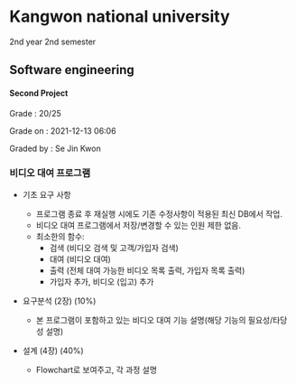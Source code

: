 # Kangwon national university

2nd year 2nd semester

## Software engineering
#### Second Project
Grade : 20/25

Grade on : 2021-12-13 06:06

Graded by	: Se Jin Kwon

### 비디오 대여 프로그램


- 기초 요구 사항
  * 프로그램 종료 후 재실행 시에도 기존 수정사항이 적용된 최신 DB에서 작업.
  * 비디오 대여 프로그램에서 저장/변경할 수 있는 인원 제한 없음.
  * 최소한의 함수:
    * 검색 (비디오 검색 및 고객/가입자 검색)
    * 대여 (비디오 대여)
    * 출력 (전체 대여 가능한 비디오 목록 출력, 가입자 목록 출력)
    * 가입자 추가, 비디오 (입고) 추가


- 요구분석 (2장) (10%)
  * 본 프로그램이 포함하고 있는 비디오 대여 기능 설명(해당 기능의 필요성/타당성 설명)


- 설계 (4장) (40%)
  * Flowchart로 보여주고, 각 과정 설명
